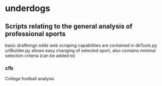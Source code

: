 # underdogs
## Scripts relating to the general analysis of professional sports
basic draftkings odds web scraping capabilities are contained in dkTools.py <br>
urlBuilder.py allows easy changing of selected sport, also contains minimal selection criteria (can be added to)

### cfb
College football analysis
